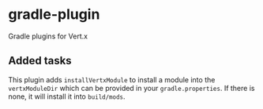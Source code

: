 gradle-plugin
=============

Gradle plugins for Vert.x

## Added tasks

This plugin adds `installVertxModule` to install a module into the `vertxModuleDir` which can be provided in your `gradle.properties`. If there is none, it will install it into `build/mods`.

